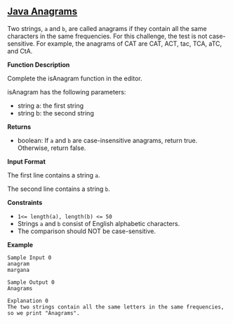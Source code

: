 ## [Java Anagrams](https://www.hackerrank.com/challenges/java-anagrams)

Two strings, `a` and `b`, are called anagrams if they contain all the same characters in the same frequencies. For this challenge, the test is not case-sensitive. 
For example, the anagrams of CAT are CAT, ACT, tac, TCA, aTC, and CtA.

**Function Description**

Complete the isAnagram function in the editor.

isAnagram has the following parameters:
* string a: the first string
* string b: the second string

**Returns**
* boolean: If `a` and `b` are case-insensitive anagrams, return true. Otherwise, return false.

**Input Format**

The first line contains a string `a`.

The second line contains a string `b`.

**Constraints**
* `1<= length(a), length(b) <= 50`
* Strings `a` and `b` consist of English alphabetic characters.
* The comparison should NOT be case-sensitive.

**Example**
````
Sample Input 0
anagram
margana

Sample Output 0
Anagrams

Explanation 0
The two strings contain all the same letters in the same frequencies, so we print "Anagrams".
````